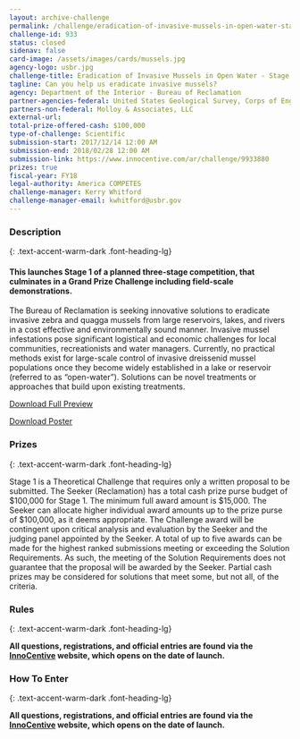 ```yaml
---
layout: archive-challenge
permalink: /challenge/eradication-of-invasive-mussels-in-open-water-stage-1/
challenge-id: 933
status: closed
sidenav: false
card-image: /assets/images/cards/mussels.jpg
agency-logo: usbr.jpg
challenge-title: Eradication of Invasive Mussels in Open Water - Stage 1
tagline: Can you help us eradicate invasive mussels?
agency: Department of the Interior - Bureau of Reclamation
partner-agencies-federal: United States Geological Survey, Corps of Engineers-Civil Works
partners-non-federal: Molloy & Associates, LLC
external-url:
total-prize-offered-cash: $100,000
type-of-challenge: Scientific
submission-start: 2017/12/14 12:00 AM
submission-end: 2018/02/28 12:00 AM
submission-link: https://www.innocentive.com/ar/challenge/9933880 
prizes: true
fiscal-year: FY18
legal-authority: America COMPETES
challenge-manager: Kerry Whitford
challenge-manager-email: kwhitford@usbr.gov
---
```


<!-- Description start -->
### Description
{: .text-accent-warm-dark .font-heading-lg}

<h4>This launches Stage 1 of a planned three-stage competition, that culminates in a Grand Prize Challenge including field-scale demonstrations.</h4>
<p>The Bureau of Reclamation is seeking innovative solutions to eradicate invasive zebra and quagga mussels from large reservoirs, lakes, and rivers in a cost effective and environmentally sound manner. Invasive mussel infestations pose significant logistical and economic challenges for local communities, recreationists and water managers. Currently, no practical methods exist for large-scale control of invasive dreissenid mussel populations once they become widely established in a lake or reservoir (referred to as &ldquo;open-water&rdquo;). Solutions can be novel treatments or approaches that build upon existing treatments.</p>
<p><a href="https://www.usbr.gov/research/challenge/docs/mussels-preview.pdf">Download Full Preview</a></p>
<p><a href="https://www.usbr.gov/research/challenge/docs/mussels-poster.pdf">Download Poster</a></p>

<!-- Prizes start -->
### Prizes
{: .text-accent-warm-dark .font-heading-lg}

<p>Stage 1 is a Theoretical Challenge that requires only a written proposal to be submitted. The Seeker (Reclamation) has a total cash prize purse budget of $100,000 for Stage 1.&nbsp;The minimum full award amount is $15,000. The Seeker can allocate higher individual award amounts up to the prize purse of $100,000, as it deems appropriate. The Challenge award will be contingent upon critical analysis and evaluation by the Seeker and the judging panel appointed by the Seeker.&nbsp;A total of up to five awards can be made for the highest ranked submissions meeting or exceeding the Solution Requirements.&nbsp;As such, the meeting of the Solution Requirements does not guarantee that the proposal will be awarded by the Seeker. Partial cash prizes may be considered for solutions that meet some, but not all, of the criteria.</p>

<!-- Rules start -->
### Rules 
{: .text-accent-warm-dark .font-heading-lg}

<p><strong>All questions, registrations, and official entries are found via the <a href="https://www.innocentive.com/ar/challenge/9933880" target="_blank" rel="noopener">InnoCentive</a> website, which opens on the date of launch.</strong></p>

<!--  How To Enter start -->
### How To Enter
{: .text-accent-warm-dark .font-heading-lg}

<p><strong>All questions, registrations, and official entries are found via the <a href="https://www.innocentive.com/ar/challenge/9933880" target="_blank" rel="noopener">InnoCentive</a> website, which opens on the date of launch.</strong></p>
